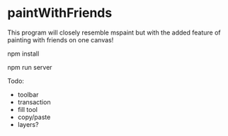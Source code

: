 # paintWithFriends

This program will closely resemble mspaint but with the added feature of painting with friends on one canvas!

npm install

npm run server

Todo:

- toolbar
- transaction
- fill tool
- copy/paste
- layers?
